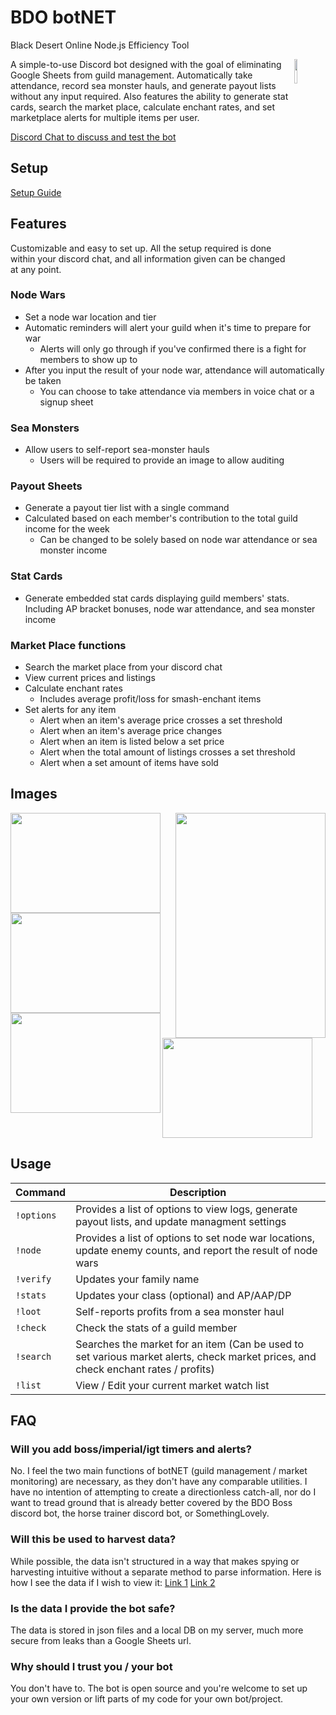 # BDO botNET
Black Desert Online Node.js Efficiency Tool

<img align="right" src="https://i.imgur.com/EajAJpu.png" width=10%>

A simple-to-use Discord bot designed with the goal of eliminating Google Sheets from guild management. Automatically take attendance, record sea monster hauls, and generate payout lists without any input required. Also features the ability to generate stat cards, search the market place, calculate enchant rates, and set marketplace alerts for multiple items per user.

[Discord Chat to discuss and test the bot](https://discord.com/invite/VN5XHfg6NJ)

## Setup
[Setup Guide](./SETUP.md)

## Features
Customizable and easy to set up. All the setup required is done within your discord chat, and all information given can be changed at any point.
### Node Wars
 - Set a node war location and tier
 - Automatic reminders will alert your guild when it's time to prepare for war
	- Alerts will only go through if you've confirmed there is a fight for members to show up to
 - After you input the result of your node war, attendance will automatically be taken
	- You can choose to take attendance via members in voice chat or a signup sheet
### Sea Monsters
 - Allow users to self-report sea-monster hauls
	- Users will be required to provide an image to allow auditing
### Payout Sheets
 - Generate a payout tier list with a single command
 - Calculated based on each member's contribution to the total guild income for the week
	- Can be changed to be solely based on node war attendance or sea monster income
### Stat Cards
 - Generate embedded stat cards displaying guild members' stats. Including AP bracket bonuses, node war attendance, and sea monster income
### Market Place functions
 - Search the market place from your discord chat
 - View current prices and listings 
 - Calculate enchant rates
	- Includes average profit/loss for smash-enchant items
 - Set alerts for any item
	- Alert when an item's average price crosses a set threshold
	- Alert when an item's average price changes
	- Alert when an item is listed below a set price
	- Alert when the total amount of listings crosses a set threshold
	- Alert when a set amount of items have sold

## Images
<img align="right" style="float: right;" src="https://i.imgur.com/mYfVkMI.png" height="360" width="240"/>
<img align="left" style="float: left;" src="https://i.imgur.com/0KRV5Fg.png" height="160" width="240"/>
<img align="middle" style="float: center;" src="https://i.imgur.com/4XPd3dJ.png" height="160" width="240"/>
<img align="left" style="float: left;" src="https://i.imgur.com/pQImXil.png" height="160" width="240"/>
<img align="middle" style="float: center;" src="https://i.imgur.com/dKU4R2L.jpg" height="160" width="240"/>

## Usage
| Command | Description
|---------|------------
| `!options` | Provides a list of options to view logs, generate payout lists, and update managment settings
| `!node` | Provides a list of options to set node war locations, update enemy counts, and report the result of node wars
| `!verify` | Updates your family name
| `!stats` | Updates your class (optional) and AP/AAP/DP
| `!loot` | Self-reports profits from a sea monster haul
| `!check` | Check the stats of a guild member
| `!search` | Searches the market for an item (Can be used to set various market alerts, check market prices, and check enchant rates / profits)
| `!list` | View / Edit your current market watch list


## FAQ
### Will you add boss/imperial/igt timers and alerts?
No. I feel the two main functions of botNET (guild management / market monitoring) are necessary, as they don't have any comparable utilities. I have no intention of attempting to create a directionless catch-all, nor do I want to tread ground that is already better covered by the BDO Boss discord bot, the horse trainer discord bot, or SomethingLovely.

### Will this be used to harvest data?
While possible, the data isn't structured in a way that makes spying or harvesting intuitive without a separate method to parse information.
Here is how I see the data if I wish to view it: [Link 1](https://i.imgur.com/fSXkDBN.png) [Link 2](https://i.imgur.com/bw9rkvP.png)

### Is the data I provide the bot safe?
The data is stored in json files and a local DB on my server, much more secure from leaks than a Google Sheets url.

### Why should I trust you / your bot
You don't have to. The bot is open source and you're welcome to set up your own version or lift parts of my code for your own bot/project.
